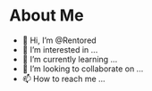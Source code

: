 # About Me


- 👋 Hi, I’m @Rentored
- 👀 I’m interested in ...
- 🌱 I’m currently learning ...
- 💞️ I’m looking to collaborate on ...
- 📫 How to reach me ...

<!---
Rentored/Rentored is a ✨ special ✨ repository because its `README.md` (this file) appears on your GitHub profile.
You can click the Preview link to take a look at your changes.
--->
